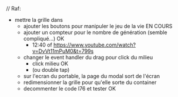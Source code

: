 // Raf:
- mettre la grille dans
	- ajouter les boutons pour manipuler le jeu de la vie EN COURS
	- ajouter un compteur pour le nombre de génération (semble compliqué...) OK 
		- 12:40 of https://www.youtube.com/watch?v=DvVt11mPuM0&t=799s
	- changer le event handler du drag pour click du milieu
		- click milieu OK
		- (ou double tap)
	- sur l'ecran du portable, la page du modal sort de l'écran 
	- redimensionner la grille pour qu'elle sorte du container
	- decommenter le code l76 et tester OK